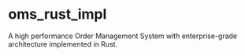 # oms_rust_impl
A high performance Order Management System with enterprise-grade architecture implemented in Rust.
